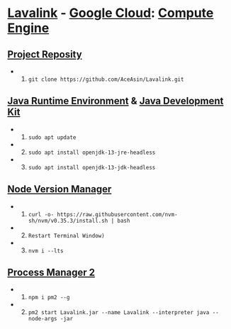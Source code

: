 # [Lavalink](https://github.com/Frederikam/Lavalink) - [Google Cloud](https://cloud.google.com): [Compute Engine](https://console.cloud.google.com)

## [Project Reposity](https://github.com/AceAsin/Lavalink.git)

- 1. ```git clone https://github.com/AceAsin/Lavalink.git```

## [Java Runtime Environment](https://jdk.java.net/) & [Java Development Kit](https://jdk.java.net/)
  
- 1. ```sudo apt update```
- 2. ```sudo apt install openjdk-13-jre-headless```
- 3. ```sudo apt install openjdk-13-jdk-headless```

## [Node Version Manager](https://github.com/nvm-sh/nvm)

- 1. ```curl -o- https://raw.githubusercontent.com/nvm-sh/nvm/v0.35.3/install.sh | bash```
- 2. ```Restart Terminal Window)```
- 3. ```nvm i --lts```

## [Process Manager 2](https://github.com/Unitech/pm2)

- 1. ```npm i pm2 --g```
- 2. ```pm2 start Lavalink.jar --name Lavalink --interpreter java --node-args -jar```
